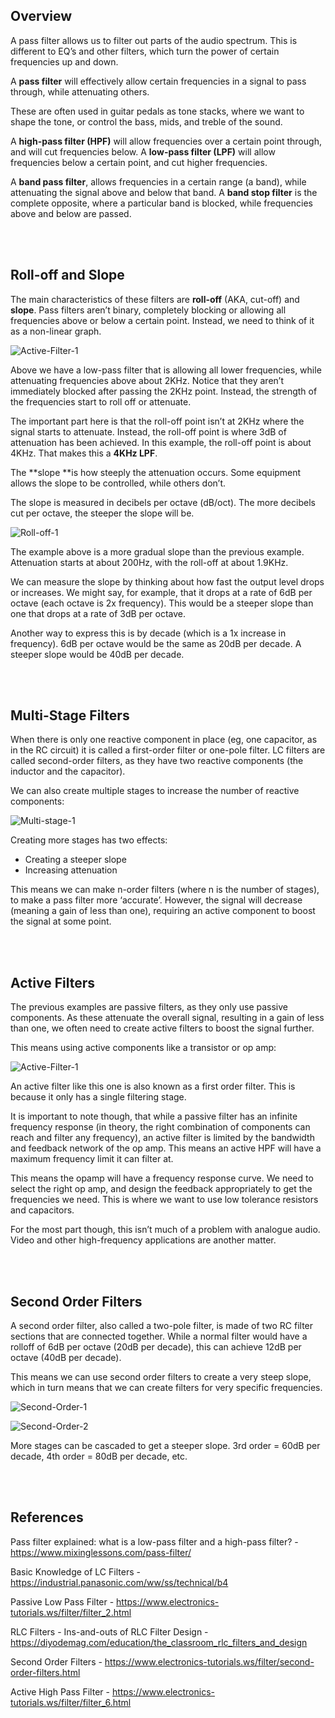 ## Overview
A pass filter allows us to filter out parts of the audio spectrum. This is different to EQ’s and other filters, which turn the power of certain frequencies up and down.

A **pass filter** will effectively allow certain frequencies in a signal to pass through, while attenuating others.

These are often used in guitar pedals as tone stacks, where we want to shape the tone, or control the bass, mids, and treble of the sound.

A **high-pass filter (HPF)** will allow frequencies over a certain point through, and will cut frequencies below. A **low-pass filter (LPF)** will allow frequencies below a certain point, and cut higher frequencies.

A **band pass filter**, allows frequencies in a certain range (a band), while attenuating the signal above and below that band. A **band stop filter** is the complete opposite, where a particular band is blocked, while frequencies above and below are passed.


<br/><br/>
## Roll-off and Slope
The main characteristics of these filters are **roll-off** (AKA, cut-off) and **slope**. Pass filters aren’t binary, completely blocking or allowing all frequencies above or below a certain point. Instead, we need to think of it as a non-linear graph.

![Active-Filter-1](https://github.com/user-attachments/assets/27bf0672-45b4-4f61-a67e-d524c2794b13)


Above we have a low-pass filter that is allowing all lower frequencies, while attenuating frequencies above about 2KHz. Notice that they aren’t immediately blocked after passing the 2KHz point. Instead, the strength of the frequencies start to roll off or attenuate.

The important part here is that the roll-off point isn’t at 2KHz where the signal starts to attenuate. Instead, the roll-off point is where 3dB of attenuation has been achieved. In this example, the roll-off point is about 4KHz. That makes this a **4KHz LPF**.

The **slope **is how steeply the attenuation occurs. Some equipment allows the slope to be controlled, while others don’t.

The slope is measured in decibels per octave (dB/oct). The more decibels cut per octave, the steeper the slope will be.

![Roll-off-1](https://github.com/user-attachments/assets/6be56ae5-ac94-4dbc-a9f3-0fb67896f9bf)


The example above is a more gradual slope than the previous example. Attenuation starts at about 200Hz, with the roll-off at about 1.9KHz.

We can measure the slope by thinking about how fast the output level drops or increases. We might say, for example, that it drops at a rate of 6dB per octave (each octave is 2x frequency). This would be a steeper slope than one that drops at a rate of 3dB per octave.

Another way to express this is by decade (which is a 1x increase in frequency). 6dB per octave would be the same as 20dB per decade. A steeper slope would be 40dB per decade.


<br/><br/>
## Multi-Stage Filters
When there is only one reactive component in place (eg, one capacitor, as in the RC circuit) it is called a first-order filter or one-pole filter. LC filters are called second-order filters, as they have two reactive components (the inductor and the capacitor).

We can also create multiple stages to increase the number of reactive components:

![Multi-stage-1](https://github.com/user-attachments/assets/edd8200a-5f50-4d24-8399-8735fb7d710e)


Creating more stages has two effects:
* Creating a steeper slope
* Increasing attenuation

This means we can make n-order filters (where n is the number of stages), to make a pass filter more ‘accurate’. However, the signal will decrease (meaning a gain of less than one), requiring an active component to boost the signal at some point.


<br/><br/>
## Active Filters
The previous examples are passive filters, as they only use passive components. As these attenuate the overall signal, resulting in a gain of less than one, we often need to create active filters to boost the signal further.

This means using active components like a transistor or op amp:

![Active-Filter-1](https://github.com/user-attachments/assets/42ca5c8c-d1c1-4dbc-abaf-bccc92f79328)


An active filter like this one is also known as a first order filter. This is because it only has a single filtering stage.

It is important to note though, that while a passive filter has an infinite frequency response (in theory, the right combination of components can reach and filter any frequency), an active filter is limited by the bandwidth and feedback network of the op amp. This means an active HPF will have a maximum frequency limit it can filter at.

This means the opamp will have a frequency response curve. We need to select the right op amp, and design the feedback appropriately to get the frequencies we need. This is where we want to use low tolerance resistors and capacitors.

For the most part though, this isn’t much of a problem with analogue audio. Video and other high-frequency applications are another matter.


<br/><br/>
## Second Order Filters
A second order filter, also called a two-pole filter, is made of two RC filter sections that are connected together. While a normal filter would have a rolloff of 6dB per octave (20dB per decade), this can achieve 12dB per octave (40dB per decade).

This means we can use second order filters to create a very steep slope, which in turn means that we can create filters for very specific frequencies.

![Second-Order-1](https://github.com/user-attachments/assets/f4d791c3-f9b6-402d-8f1b-2154263131b0)

![Second-Order-2](https://github.com/user-attachments/assets/f27b6b4e-d0f1-4126-bb32-1e205d0fe327)


More stages can be cascaded to get a steeper slope. 3rd order = 60dB per decade, 4th order = 80dB per decade, etc.


<br/><br/>
## References
Pass filter explained: what is a low-pass filter and a high-pass filter? - https://www.mixinglessons.com/pass-filter/

Basic Knowledge of LC Filters - https://industrial.panasonic.com/ww/ss/technical/b4 

Passive Low Pass Filter - https://www.electronics-tutorials.ws/filter/filter_2.html 

RLC Filters - Ins-and-outs of RLC Filter Design - https://diyodemag.com/education/the_classroom_rlc_filters_and_design

Second Order Filters - https://www.electronics-tutorials.ws/filter/second-order-filters.html 

Active High Pass Filter - https://www.electronics-tutorials.ws/filter/filter_6.html 
